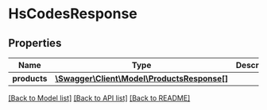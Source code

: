 # HsCodesResponse

## Properties
Name | Type | Description | Notes
------------ | ------------- | ------------- | -------------
**products** | [**\Swagger\Client\Model\ProductsResponse[]**](ProductsResponse.md) |  | [optional] 

[[Back to Model list]](../../README.md#documentation-for-models) [[Back to API list]](../../README.md#documentation-for-api-endpoints) [[Back to README]](../../README.md)

